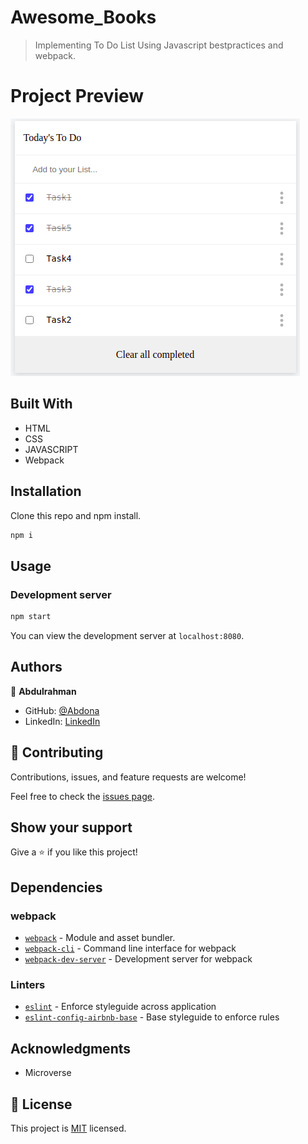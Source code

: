 # Awesome_Books

> Implementing To Do List Using Javascript bestpractices and webpack. 


# Project Preview
![ToDo List preview](TodoListfinal.png)

## Built With

- HTML
- CSS
- JAVASCRIPT
- Webpack

## Installation

Clone this repo and npm install.

```bash
npm i
```

## Usage

### Development server

```bash
npm start
```

You can view the development server at `localhost:8080`.



## Authors

👤 **Abdulrahman**

- GitHub: [@Abdona](https://github.com/Abdona)
- LinkedIn: [LinkedIn](https://www.linkedin.com/in/abdulrahman-nasser-2b7173131/)

## 🤝 Contributing

Contributions, issues, and feature requests are welcome!

Feel free to check the [issues page](issues/).

## Show your support

Give a ⭐️ if you like this project!

## Dependencies

### webpack

- [`webpack`](https://github.com/webpack/webpack) - Module and asset bundler.
- [`webpack-cli`](https://github.com/webpack/webpack-cli) - Command line interface for webpack
- [`webpack-dev-server`](https://github.com/webpack/webpack-dev-server) - Development server for webpack
  
### Linters

- [`eslint`](https://github.com/eslint/eslint) - Enforce styleguide across application
- [`eslint-config-airbnb-base`](https://github.com/airbnb/javascript/tree/master/packages/eslint-config-airbnb-base) - Base styleguide to enforce rules

## Acknowledgments

- Microverse

## 📝 License

This project is [MIT](https://github.com/Abdona/ToDoList/blob/features_interactive/LICENSE) licensed.
